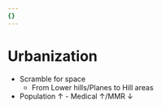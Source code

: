 ```yaml
---
{}
---
```

   
# Urbanization   
* Scramble for space   
	* From Lower hills/Planes to Hill areas   
* Population ↑ - Medical ↑/MMR ↓